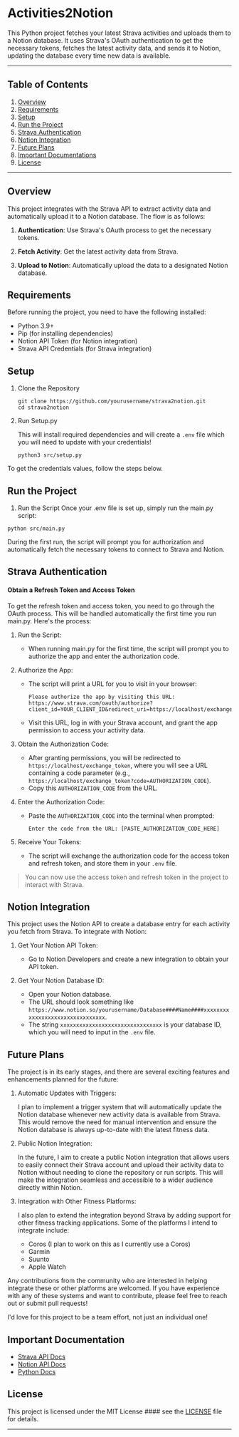 # Activities2Notion
This Python project fetches your latest Strava activities and uploads them to a Notion database. It uses Strava's OAuth authentication to get the necessary tokens, fetches the latest activity data, and sends it to Notion, updating the database every time new data is available.

---
## Table of Contents
1. [Overview](#overview)
2. [Requirements](#requirements)
3. [Setup](#setup)
4. [Run the Project](#run-the-project)
5. [Strava Authentication](#strava-authentication)
6. [Notion Integration](#notion-integration)
7. [Future Plans](#future-plans)
8. [Important Documentations](#important-documentation)
9. [License](#license)
---

## Overview
This project integrates with the Strava API to extract activity data and automatically upload it to a Notion database. The flow is as follows:

  1. **Authentication**: Use Strava's OAuth process to get the necessary tokens.

  2. **Fetch Activity**: Get the latest activity data from Strava.
   
  3. **Upload to Notion**: Automatically upload the data to a designated Notion database.

## Requirements


Before running the project, you need to have the following installed:

  - Python 3.9+
  - Pip (for installing dependencies)
  - Notion API Token (for Notion integration)
  - Strava API Credentials (for Strava integration)

## Setup
1. Clone the Repository
    ```
    git clone https://github.com/yourusername/strava2notion.git
    cd strava2notion
    ```
2. Run Setup.py
   
    This will install required dependencies and will create a `.env` file which you will need to update with your credentials!
    ```
    python3 src/setup.py
    ```
To get the credentials values, follow the steps below.

## Run the Project
1. Run the Script
Once your .env file is set up, simply run the main.py script:
```
python src/main.py
```

During the first run, the script will prompt you for authorization and automatically fetch the necessary tokens to connect to Strava and Notion.

## Strava Authentication

#### Obtain a Refresh Token and Access Token

To get the refresh token and access token, you need to go through the OAuth process. This will be handled automatically the first time you run main.py. Here's the process:

  1. Run the Script:
     - When running main.py for the first time, the script will prompt you to authorize the app and enter the authorization code.
  2. Authorize the App:
     - The script will print a URL for you to visit in your browser:
         ```
         Please authorize the app by visiting this URL:
         https://www.strava.com/oauth/authorize?client_id=YOUR_CLIENT_ID&redirect_uri=https://localhost/exchange_token&response_type=code&scope=read,activity:read,activity:write
          ```
     - Visit this URL, log in with your Strava account, and grant the app permission to access your activity data.
       
  3. Obtain the Authorization Code:

     - After granting permissions, you will be redirected to `https://localhost/exchange_token`, where you will see a URL containing a code parameter (e.g., `https://localhost/exchange_token?code=AUTHORIZATION_CODE`).
      - Copy this `AUTHORIZATION_CODE` from the URL.

  4. Enter the Authorization Code:
      - Paste the `AUTHORIZATION_CODE` into the terminal when prompted:

        ```
        Enter the code from the URL: [PASTE_AUTHORIZATION_CODE_HERE]
        ```

   5. Receive Your Tokens:
       - The script will exchange the authorization code for the access token and refresh token, and store them in your `.env` file.

> You can now use the access token and refresh token in the project to interact
> with Strava.

## Notion Integration
This project uses the Notion API to create a database entry for each activity you fetch from Strava. To integrate with Notion:

 1. Get Your Notion API Token:
     - Go to Notion Developers and create a new integration to obtain your API token.

  2. Get Your Notion Database ID:
     - Open your Notion database.
     - The URL should look something like     
`https://www.notion.so/yourusername/Database####Name####xxxxxxxxxxxxxxxxxxxxxxxxxxxxxxxx`.
     - The string `xxxxxxxxxxxxxxxxxxxxxxxxxxxxxxxx` is your database ID, which you will need to input in the `.env` file.

## Future Plans
The project is in its early stages, and there are several exciting features and enhancements planned for the future:

  1. Automatic Updates with Triggers:

      I plan to implement a trigger system that will automatically update the Notion database whenever new activity data is available from Strava. This would remove the need for manual intervention and ensure the Notion database is always up-to-date with the latest fitness data.

  3. Public Notion Integration:

      In the future, I aim to create a public Notion integration that allows users to easily connect their Strava account and upload their activity data to Notion without needing to clone the repository or run scripts. This will make the integration seamless and accessible to a wider audience directly within Notion.

  5. Integration with Other Fitness Platforms:

     I also plan to extend the integration beyond Strava by adding support for other fitness tracking applications. Some of the platforms I intend to integrate include:
        - Coros (I plan to work on this as I currently use a Coros)
        - Garmin
        - Suunto
        - Apple Watch
        
Any contributions from the community who are interested in helping integrate these or other platforms are welcomed. If you have experience with any of these systems and want to contribute, please feel free to reach out or submit pull requests!

I'd love for this project to be a team effort, not just an individual one!

## Important Documentation
  - [Strava API Docs](https://developers.strava.com/)
  - [Notion API Docs](https://developers.notion.com/docs/getting-started)
  - [Python Docs](https://docs.python.org/3.8/)
## License
This project is licensed under the MIT License #### see the [LICENSE](https://github.com/diion-berisha/activities2notion/blob/main/LICENSE) file for details.

---
